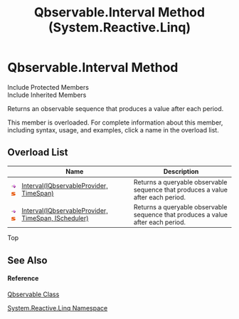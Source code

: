 ﻿---
title: Qbservable.Interval Method  (System.Reactive.Linq)
TOCTitle: Interval Method
ms:assetid: Overload:System.Reactive.Linq.Qbservable.Interval
ms:mtpsurl: https://msdn.microsoft.com/en-us/library/system.reactive.linq.qbservable.interval(v=VS.103)
ms:contentKeyID: 36069697
ms.date: 06/28/2011
mtps_version: v=VS.103
f1_keywords:
- System.Reactive.Linq.Qbservable.Interval
dev_langs:
- CSharp
- JScript
- VB
- FSharp
---

# Qbservable.Interval Method

Include Protected Members  
Include Inherited Members  

Returns an observable sequence that produces a value after each period.

This member is overloaded. For complete information about this member, including syntax, usage, and examples, click a name in the overload list.

## Overload List

<table>
<thead>
<tr class="header">
<th> </th>
<th>Name</th>
<th>Description</th>
</tr>
</thead>
<tbody>
<tr class="odd">
<td><img src="images\Hh303103.pubmethod(en-us,VS.103).gif" title="Public method" alt="Public method" /><img src="images\Hh244319.static(en-us,VS.103).gif" title="Static member" alt="Static member" /></td>
<td><a href="https://msdn.microsoft.com/en-us/library/m:system.reactive.linq.qbservable.interval(system.reactive.linq.iqbservableprovider%2csystem.timespan)(v=VS.103)">Interval(IQbservableProvider, TimeSpan)</a></td>
<td>Returns a queryable observable sequence that produces a value after each period.</td>
</tr>
<tr class="even">
<td><img src="images\Hh303103.pubmethod(en-us,VS.103).gif" title="Public method" alt="Public method" /><img src="images\Hh244319.static(en-us,VS.103).gif" title="Static member" alt="Static member" /></td>
<td><a href="https://msdn.microsoft.com/en-us/library/m:system.reactive.linq.qbservable.interval(system.reactive.linq.iqbservableprovider%2csystem.timespan%2csystem.reactive.concurrency.ischeduler)(v=VS.103)">Interval(IQbservableProvider, TimeSpan, IScheduler)</a></td>
<td>Returns a queryable observable sequence that produces a value after each period.</td>
</tr>
</tbody>
</table>

Top

## See Also

#### Reference

[Qbservable Class](hh211693\(v=vs.103\).md)

[System.Reactive.Linq Namespace](hh211929\(v=vs.103\).md)

